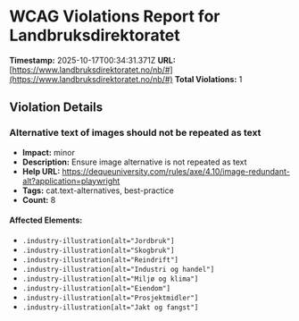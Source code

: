 # WCAG Violations Report for Landbruksdirektoratet

**Timestamp:** 2025-10-17T00:34:31.371Z
**URL:** [https://www.landbruksdirektoratet.no/nb/#](https://www.landbruksdirektoratet.no/nb/#)
**Total Violations:** 1

## Violation Details

### Alternative text of images should not be repeated as text

- **Impact:** minor
- **Description:** Ensure image alternative is not repeated as text
- **Help URL:** https://dequeuniversity.com/rules/axe/4.10/image-redundant-alt?application=playwright
- **Tags:** cat.text-alternatives, best-practice
- **Count:** 8

#### Affected Elements:

- `.industry-illustration[alt="Jordbruk"]`
- `.industry-illustration[alt="Skogbruk"]`
- `.industry-illustration[alt="Reindrift"]`
- `.industry-illustration[alt="Industri og handel"]`
- `.industry-illustration[alt="Miljø og klima"]`
- `.industry-illustration[alt="Eiendom"]`
- `.industry-illustration[alt="Prosjektmidler"]`
- `.industry-illustration[alt="Jakt og fangst"]`
